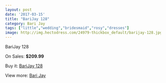 ```yaml
---
layout: post
date: '2017-03-15'
title: "BariJay 128"
category: Bari Jay
tags: ["little","wedding","bridesmaid","rosy","dresses"]
image: http://img.hectodress.com/24979-thickbox_default/barijay-128.jpg
---
```

BariJay 128

On Sales: **$209.99**
<a href="https://www.hectodress.com/bari-jay/11472-barijay-128.html"><amp-img layout="responsive" width="600" height="600" src="//img.hectodress.com/24979-thickbox_default/barijay-128.jpg" alt="BariJay 128 0" /></a>

Buy it: [BariJay 128](https://www.hectodress.com/bari-jay/11472-barijay-128.html "BariJay 128")

View more: [Bari Jay](https://www.hectodress.com/183-bari-jay "Bari Jay")